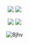 <p align="center">
  <a href="https://www.roblox.com/users/7058920812/profile"><img src="https://img.shields.io/badge/roblox-%23E62E00.svg?style=for-the-badge&logo=roblox&logoColor=white"></a>
  <a href="https://www.tiktok.com/@miscalculating"><img src="https://img.shields.io/badge/tiktok-%23000000.svg?style=for-the-badge&logo=tiktok&logoColor=white"></a>
</p>

<p align="center">
  <a href="https://github.com/8jhv"><img src="https://img.shields.io/badge/python-3670A0?style=for-the-badge&logo=python&logoColor=ffdd54"></a>
  <a href="https://github.com/8jhv"><img src="https://img.shields.io/badge/typescript-%23007ACC.svg?style=for-the-badge&logo=typescript&logoColor=white"></a>
</p>

<p align="center"><img src="https://count.getloli.com/@8jhv" alt="8jhv" /></p>
